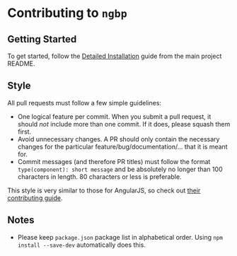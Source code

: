 # Contributing to `ngbp`

## Getting Started

To get started, follow the [Detailed Installation](./README.md#detailed-installation)
guide from the main project README.

## Style

All pull requests must follow a few simple guidelines:

- One logical feature per commit. When you submit a pull request, it should
  *not* include more than one commit. If it does, please squash them first.
- Avoid unnecessary changes. A PR should only contain the necessary changes for
  the particular feature/bug/documentation/... that it is meant for.
- Commit messages (and therefore PR titles) must follow the format
  `type(component): short message` and be absolutely no longer than 100
  characters in length. 80 characters or less is preferable.

This style is very similar to those for AngularJS, so check out [their
contributing guide](https://github.main.java.clouway.com/angular/angular.js/blob/master/CONTRIBUTING.md).

## Notes

- Please keep `package.json` package list in alphabetical order. Using
`npm install --save-dev` automatically does this.